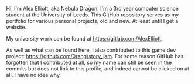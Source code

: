 Hi, I'm Alex Elliott, aka Nebula Dragon. I'm a 3rd year computer science student at the University of Leeds.
This GitHub repository serves as my portfolio for various personal projects, old and new. At least until I get a website.

My university work can be found at https://gitlab.com/AlexElliott.

As well as what can be found here, I also contributed to this game dev project: https://github.com/0rang/story_jam. For some reason GitHub has forgotten that I contributed at all, so my name can still be seen in the commits but does not link to this profile, and indeed cannot be clicked on at all. I have no idea why.
